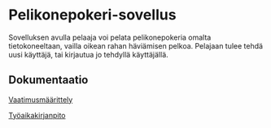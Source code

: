 # Pelikonepokeri-sovellus

Sovelluksen avulla pelaaja voi pelata pelikonepokeria omalta tietokoneeltaan, vailla oikean rahan häviämisen pelkoa. Pelajaan tulee tehdä uusi käyttäjä, tai kirjautua jo tehdyllä käyttäjällä.

## Dokumentaatio

[Vaatimusmäärittely](https://github.com/Henrikhi/ot-harjoitustyo/blob/master/Dokumentaatio/vaatimusmaarittely.md)

[Työaikakirjanpito](https://github.com/Henrikhi/ot-harjoitustyo/blob/master/Dokumentaatio/tuntikirjanpito.md)
